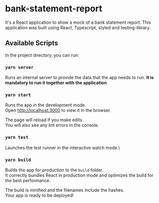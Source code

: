 # bank-statement-report

It's a React application to show a mock of a bank statement report. This application was built using React, Typescript, styled and testing-library.

## Available Scripts

In the project directory, you can run:

### `yarn server`

Runs an internal server to provide the data that the app needs to run.
**It is mandatory to run it together with the application**.

### `yarn start`

Runs the app in the development mode.\
Open [http://localhost:3000](http://localhost:3000) to view it in the browser.

The page will reload if you make edits.\
You will also see any lint errors in the console.

### `yarn test`

Launches the test runner in the interactive watch mode.\

### `yarn build`

Builds the app for production to the `build` folder.\
It correctly bundles React in production mode and optimizes the build for the best performance.

The build is minified and the filenames include the hashes.\
Your app is ready to be deployed!
